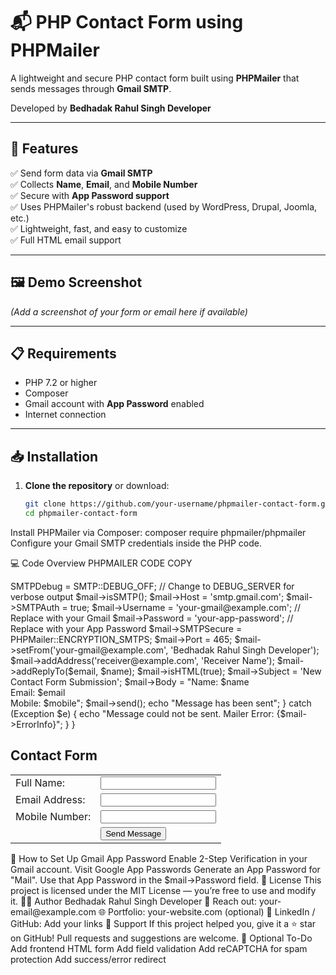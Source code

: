 # 📬 PHP Contact Form using PHPMailer  
A lightweight and secure PHP contact form built using **PHPMailer** that sends messages through **Gmail SMTP**.  

Developed by **Bedhadak Rahul Singh Developer**

---

## 🚀 Features

✅ Send form data via **Gmail SMTP**  
✅ Collects **Name**, **Email**, and **Mobile Number**  
✅ Secure with **App Password support**  
✅ Uses PHPMailer's robust backend (used by WordPress, Drupal, Joomla, etc.)  
✅ Lightweight, fast, and easy to customize  
✅ Full HTML email support

---

## 🖼️ Demo Screenshot

*(Add a screenshot of your form or email here if available)*

---

## 📋 Requirements

- PHP 7.2 or higher
- Composer
- Gmail account with **App Password** enabled
- Internet connection

---

## 📥 Installation

1. **Clone the repository** or download:
   ```bash
   git clone https://github.com/your-username/phpmailer-contact-form.git
   cd phpmailer-contact-form
Install PHPMailer via Composer:
composer require phpmailer/phpmailer
Configure your Gmail SMTP credentials inside the PHP code.

💻 Code Overview
PHPMAILER CODE COPY 

<?php
// Bedhadak Rahul Singh Developer
use PHPMailer\PHPMailer\PHPMailer;
use PHPMailer\PHPMailer\SMTP;
use PHPMailer\PHPMailer\Exception;

 if (isset($_REQUEST['submit'])) {
    $name = $_REQUEST['name'];
    $email = $_REQUEST['email'];
    $mobile = $_REQUEST['mobile'];

    send_email($name, $email, $mobile);
}

 function send_email($name, $email, $mobile) {
    require 'vendor/autoload.php';

    $mail = new PHPMailer(true);

    try {
        $mail->SMTPDebug = SMTP::DEBUG_OFF; // Change to DEBUG_SERVER for verbose output
        $mail->isSMTP();
        $mail->Host = 'smtp.gmail.com';
        $mail->SMTPAuth = true;
        $mail->Username = 'your-gmail@example.com'; // Replace with your Gmail
        $mail->Password = 'your-app-password';       // Replace with your App Password
        $mail->SMTPSecure = PHPMailer::ENCRYPTION_SMTPS;
        $mail->Port = 465;

        $mail->setFrom('your-gmail@example.com', 'Bedhadak Rahul Singh Developer');
        $mail->addAddress('receiver@example.com', 'Receiver Name');
        $mail->addReplyTo($email, $name);

        $mail->isHTML(true);
        $mail->Subject = 'New Contact Form Submission';
        $mail->Body = "Name: $name <br> Email: $email <br> Mobile: $mobile";

        $mail->send();
        echo "Message has been sent";
    } catch (Exception $e) {
        echo "Message could not be sent. Mailer Error: {$mail->ErrorInfo}";
    }
}


    <h2>Contact Form</h2>
    <form method="POST" action="">
        <table cellpadding="10">
            <tr>
                <td><label for="name">Full Name:</label></td>
                <td><input type="text" name="name" id="name" required></td>
            </tr>

            <tr>
                <td><label for="email">Email Address:</label></td>
                <td><input type="email" name="email" id="email" required></td>
            </tr>

            <tr>
                <td><label for="mobile">Mobile Number:</label></td>
                <td><input type="text" name="mobile" id="mobile" required></td>
            </tr>

            <tr>
                <td></td>
                <td><button type="submit" name="submit">Send Message</button></td>
            </tr>
        </table>
    </form>



🔐 How to Set Up Gmail App Password
Enable 2-Step Verification in your Gmail account.

Visit Google App Passwords

Generate an App Password for "Mail".

Use that App Password in the $mail->Password field.

📄 License
This project is licensed under the MIT License — you’re free to use and modify it.

👨‍💻 Author
Bedhadak Rahul Singh Developer

📧 Reach out: your-email@example.com
🌐 Portfolio: your-website.com (optional)
🔗 LinkedIn / GitHub: Add your links

🙌 Support
If this project helped you, give it a ⭐️ star on GitHub!
Pull requests and suggestions are welcome.

🧪 Optional To-Do
 Add frontend HTML form

 Add field validation

 Add reCAPTCHA for spam protection

 Add success/error redirect

